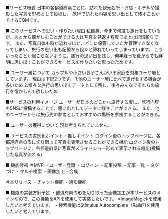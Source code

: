 ■サービス概要
日本の各都道府県ごとに、訪れた観光名所・お店・ホテルや撮影した写真をSNSとして投稿し、
旅行で訪れた内容を思い出として残すことができるCGMです。

■ このサービスへの思い・作りたい理由
私自身、今まで何度も旅行をしているが、あとから懐かしむことができるのは写真を見返す程度であとは記憶頼りです。
また、写真自体も時が流れるほど、どこに保管していたか管理できなくなってしまい、旅行の思い出も記憶から段々と薄れていってしまっています。
こういったことが起こらないように、旅行の思い出を残し、何年経った後からでも鮮明に思い出すことができるサービスを作りたいと思ったためです。

■ ユーザー層について
カップルや小さいお子さんがいる家庭を対象ユーザ層としています。
理由は下記2つです。
1.他のユーザー層に比べて旅行をする機会が多いため
2.様々な旅行の思い出をデータとして残し、後々みんなでそれらの旅行を懐かしんで欲しいため

■サービスの利用イメージ
ユーザーが日本のどこかへ旅行する度に、旅行内容をSNSに投稿することで、思い出としてデータに残すことができる。
また、他のユーザーからは旅行先の参考としておすすめの場所を参照することができる。

■ ユーザーの獲得について
現状考えられていません。

■ サービスの差別化ポイント・推しポイント
ログイン後のトップページに、各都道府県の形に切り取って写真を表示させることができる機能
ログイン後のトップページに、各都道府県に写真がスライドショー形式で表示される機能(投稿した写真が流れる)

■ 機能候補
＃MVP
・ユーザー登録
・ログイン
・記事投稿
・記事一覧
・タグづけ
・マルチ検索
・画像加工・合成

＃本リリース
・チャット機能
・通知機能

■ 機能の実装方針予定
・都道府県の形を切り取った画像加工が本サービスのメインなので、この機能をAPIを使用して実装したいです。
※ImageMagickを使用したいと考えています。
・検索機能はStimulus Autocomplete（Rails7)を使用したいと考えています。
